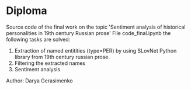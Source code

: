 # Diploma
Source code of the final work on the topic 'Sentiment analysis of historical personalities in 19th century Russian prose'
File code_final.ipynb the following tasks are solved:
1) Extraction of named entitities (type=PER) by using SLovNet Python library from 19th century russian prose.
2) Filtering the extracted names  
3) Sentiment analysis 

Author: Darya Gerasimenko
